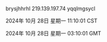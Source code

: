 brysjhhrhl 219.139.197.74 yqqlmgsycl

2024年 10月 28日 星期一 11:10:01 CST

2024年 10月 28日 星期一 03:10:01 GMT
